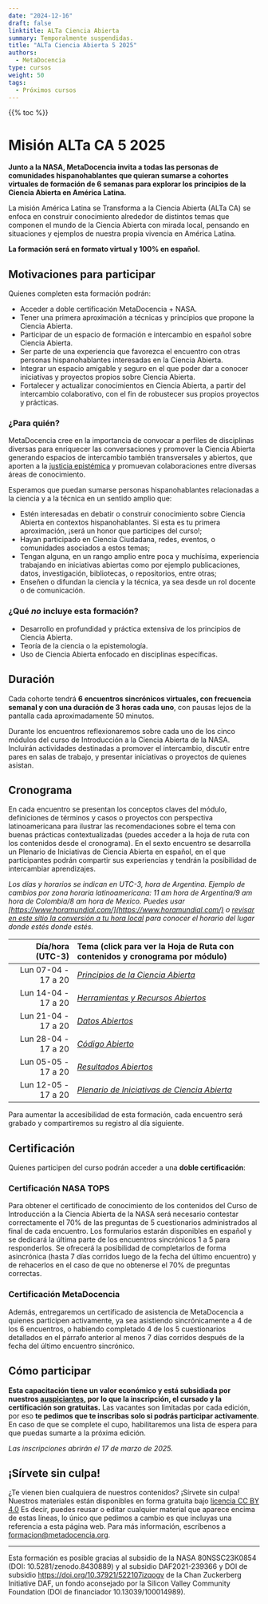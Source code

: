 ```yaml
---
date: "2024-12-16"
draft: false
linktitle: ALTa Ciencia Abierta
summary: Temporalmente suspendidas.
title: "ALTa Ciencia Abierta 5 2025"
authors:
  - MetaDocencia
type: cursos
weight: 50
tags:
  - Próximos cursos
---
```


{{% toc %}}

# Misión ALTa CA 5 2025

**Junto a la NASA, MetaDocencia invita a todas las personas de comunidades hispanohablantes que quieran sumarse a cohortes virtuales de formación de 6 semanas para explorar los principios de la Ciencia Abierta en América Latina.**

La misión América Latina se Transforma a la Ciencia Abierta (ALTa CA) se enfoca en construir conocimiento alrededor de distintos temas que componen el mundo de la Ciencia Abierta con mirada local, pensando en situaciones y ejemplos de nuestra propia vivencia en América Latina.

**La formación será en formato virtual y 100% en español.**

## Motivaciones para participar
Quienes completen esta formación podrán:
- Acceder a doble certificación MetaDocencia + NASA.
- Tener una primera aproximación a técnicas y principios que propone la Ciencia Abierta.
- Participar de un espacio de formación e intercambio en español sobre Ciencia Abierta.
- Ser parte de una experiencia que favorezca el encuentro con otras personas hispanohablantes interesadas en la Ciencia Abierta.
- Integrar un espacio amigable y seguro en el que poder dar a conocer iniciativas y proyectos propios sobre Ciencia Abierta.
- Fortalecer y actualizar conocimientos en Ciencia Abierta, a partir del intercambio colaborativo, con el fin de robustecer sus propios proyectos y prácticas.

### ¿Para quién?
MetaDocencia cree en la importancia de convocar a perfiles de disciplinas diversas para enriquecer las conversaciones y promover la Ciencia Abierta generando espacios de intercambio también transversales y abiertos, que aporten a la [justicia epistémica](https://dialnet.unirioja.es/servlet/articulo?codigo=8022184) y promuevan colaboraciones entre diversas áreas de conocimiento.

Esperamos que puedan sumarse personas hispanohablantes relacionadas a la ciencia y a la técnica en un sentido amplio que:
- Estén interesadas en debatir o construir conocimiento sobre Ciencia Abierta en contextos hispanohablantes. Si esta es tu primera aproximación, ¡será un honor que participes del curso!;
- Hayan participado en Ciencia Ciudadana, redes, eventos, o comunidades asociados a estos temas;
- Tengan alguna, en un rango amplio entre poca y muchísima, experiencia trabajando en iniciativas abiertas como por ejemplo publicaciones, datos, investigación, bibliotecas, o repositorios, entre otras;
- Enseñen o difundan la ciencia y la técnica, ya sea desde un rol docente o de comunicación.

### ¿Qué *no* incluye esta formación?
- Desarrollo en profundidad y práctica extensiva de los principios de Ciencia Abierta.
- Teoría de la ciencia o la epistemología.
- Uso de Ciencia Abierta enfocado en disciplinas específicas.

## Duración
Cada cohorte tendrá **6 encuentros sincrónicos virtuales, con frecuencia semanal y con una duración de 3 horas cada uno**, con pausas lejos de la pantalla cada aproximadamente 50 minutos.

Durante los encuentros reflexionaremos sobre cada uno de los cinco módulos del curso de Introducción a la Ciencia Abierta de la NASA. Incluirán actividades destinadas a promover el intercambio, discutir entre pares en salas de trabajo, y presentar iniciativas o proyectos de quienes asistan.

## Cronograma
En cada encuentro se presentan los conceptos claves del módulo, definiciones de términos y casos o proyectos con perspectiva latinoamericana para ilustrar las recomendaciones sobre el tema con buenas prácticas contextualizadas (puedes acceder a la hoja de ruta con los contenidos desde el cronograma).
En el sexto encuentro se desarrolla un Plenario de Iniciativas de Ciencia Abierta en español, en el que participantes podrán compartir sus experiencias y tendrán la posibilidad de intercambiar aprendizajes. 

*Los días y horarios se indican en UTC-3, hora de Argentina. Ejemplo de cambios por zona horaria latinoamericana: 11 am hora de Argentina/9 am hora de Colombia/8 am hora de Mexico. 
Puedes usar [https://www.horamundial.com/](https://www.horamundial.com/) o [revisar en este sitio la conversión a tu hora local](https://dateful.com/convert/argentina?t=5pm) para conocer el horario del lugar donde estés donde estés.*

|  Día/hora (UTC-3) | Tema (click para ver la Hoja de Ruta con contenidos y cronograma por módulo) |
| ---:  | :----------- |
|Lun 07-04 - 17 a 20 | [*Principios de la Ciencia Abierta*](https://www.metadocencia.org/alta-ca/modulo_1/) | 
|Lun 14-04 - 17 a 20 | [*Herramientas y Recursos Abiertos*](https://www.metadocencia.org/alta-ca/modulo_2/) | 
|Lun 21-04 - 17 a 20 | [*Datos Abiertos*](https://www.metadocencia.org/alta-ca/modulo_3/) |
|Lun 28-04 - 17 a 20 | [*Código Abierto*](https://www.metadocencia.org/alta-ca/modulo_4/) |
|Lun 05-05 - 17 a 20 | [*Resultados Abiertos*](https://www.metadocencia.org/alta-ca/modulo_5/) |
|Lun 12-05 - 17 a 20 | [*Plenario de Iniciativas de Ciencia Abierta*](https://www.metadocencia.org/alta-ca/modulo_6/) |

Para aumentar la accesibilidad de esta formación, cada encuentro será grabado y compartiremos su registro al día siguiente.

## Certificación
Quienes participen del curso podrán acceder a una **doble certificación**: 

### Certificación NASA TOPS
Para obtener el certificado de conocimiento de los contenidos del Curso de Introducción a la Ciencia Abierta de la NASA será necesario contestar correctamente el 70% de las preguntas de 5 cuestionarios administrados al final de cada encuentro. Los formularios estarán disponibles en español y se dedicará la última parte de los encuentros sincrónicos 1 a 5 para responderlos. Se ofrecerá la posibilidad de completarlos de forma asincrónica (hasta 7 días corridos luego de la fecha del último encuentro) y de rehacerlos en el caso de que no obtenerse el 70% de preguntas correctas.

### Certificación MetaDocencia
Además, entregaremos un certificado de asistencia de MetaDocencia a quienes participen activamente, ya sea asistiendo sincrónicamente a 4 de los 6 encuentros, o habiendo completado 4 de los 5 cuestionarios detallados en el párrafo anterior al menos 7 días corridos después de la fecha del último encuentro sincrónico.

## Cómo participar

**Esta capacitación tiene un valor económico y está subsidiada por nuestros [auspiciantes](https://www.metadocencia.org/sponsors/), por lo que la inscripción, el cursado y la certificación son gratuitas.**
Las vacantes son limitadas por cada edición, por eso **te pedimos que te inscribas solo si podrás participar activamente**. En caso de que se complete el cupo, habilitaremos una lista de espera para que puedas sumarte a la próxima edición.

*Las inscripciones abrirán el 17 de marzo de 2025.*


## ¡Sírvete sin culpa!
¿Te vienen bien cualquiera de nuestros contenidos? ¡Sírvete sin culpa! Nuestros materiales están disponibles en forma gratuita bajo [licencia CC BY 4.0](https://creativecommons.org/licenses/by/4.0/deed.es) Es decir, puedes reusar o editar cualquier material que aparece encima de estas líneas, lo único que pedimos a cambio es que incluyas una referencia a esta página web. Para más información, escríbenos a formacion@metadocencia.org.

---

Esta formación es posible gracias al subsidio de la NASA 80NSSC23K0854 (DOI: 10.5281/zenodo.8430889) y al subsidio DAF2021-239366 y DOI de subsidio https://doi.org/10.37921/522107izqogv de la Chan Zuckerberg Initiative DAF, un fondo aconsejado por la Silicon Valley Community Foundation (DOI de financiador 10.13039/100014989).
